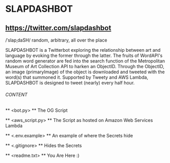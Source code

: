 # SLAPDASHBOT

## https://twitter.com/slapdashbot

/ˈslapˌdaSH/ random, arbitrary, all over the place

SLAPDASHBOT is a Twitterbot exploring the relationship between art and language by evoking the former through the latter. The fruits of WordAPI's random word generator are fed into the search function of the Metropolitan Museum of Art Collection API to harken an ObjectID. Through the ObjectID, an image (primaryImage) of the object is downloaded and tweeted with the word(s) that summoned it. Supported by Tweety and AWS Lambda, SLAPDASHBOT is designed to tweet (nearly) every half hour. 

###### CONTENT

** <bot.py> ** The OG Script

** <aws_script.py> ** The Script as hosted on Amazon Web Services Lambda 

** <.env.example> ** An example of where the Secrets hide

** <.gitignore> ** Hides the Secrets

** <readme.txt> ** You Are Here :)



